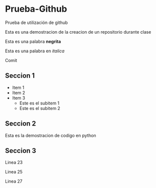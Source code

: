 # Prueba-Github
 Prueba de utilización de github
 
 Esta es una demostracion de la creacion de un repositorio durante clase
 
 Esta es una palabra **negrita**
 
 Esta es una palabra en *italica*

Comit
## Seccion 1
* Item 1
* Item 2
* Item 3
  * Este es el subitem 1
  * Este es el subitem 2

## Seccion 2 
Esta es la demostracion de codigo en python 

## Seccion 3

Linea 23

Linea 25

Linea 27



